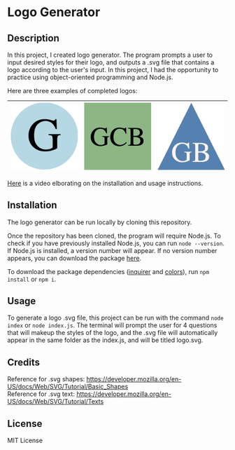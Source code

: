 # Logo Generator

## Description

In this project, I created logo generator. The program prompts a user to input desired styles for their logo, and outputs a .svg file that contains a logo according to the user's input. In this project, I had the opportunity to practice using object-oriented programming and Node.js.

Here are three examples of completed logos:

| ![Logo 1](/assets/images/logo1.png) | ![Logo 2](/assets/images/logo2.png) | ![Logo 3](/assets/images/logo3.png) |
|------------------------------------------|-------------------------------------------|------------------------------------------|

[Here]() is a video elborating on the installation and usage instructions.

## Installation

The logo generator can be run locally by cloning this repository. 

Once the repository has been cloned, the program will require Node.js. To check if you have previously installed Node.js, you can run `node --version`. If Node.js is installed, a version number will appear. If no version number appears, you can download the package [here](https://nodejs.org/en/download/package-manager).

To download the package dependencies ([inquirer](https://www.npmjs.com/package/inquirer) and [colors](https://www.npmjs.com/package/colors)), run `npm install` or `npm i`.

## Usage

To generate a logo .svg file, this project can be run with the command `node index` or `node index.js`. The terminal will prompt the user for 4 questions that will makeup the styles of the logo, and the .svg file will automatically appear in the same folder as the index.js, and will be titled logo.svg.

## Credits

Reference for .svg shapes: https://developer.mozilla.org/en-US/docs/Web/SVG/Tutorial/Basic_Shapes <br>
Reference for .svg text: https://developer.mozilla.org/en-US/docs/Web/SVG/Tutorial/Texts

## License

MIT License
